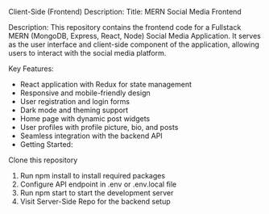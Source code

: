 Client-Side (Frontend) Description:
Title: MERN Social Media Frontend

Description:
This repository contains the frontend code for a Fullstack MERN (MongoDB, Express, React, Node) Social Media Application. 
It serves as the user interface and client-side component of the application, allowing users to interact with the social media platform.

Key Features:

- React application with Redux for state management
- Responsive and mobile-friendly design
- User registration and login forms
- Dark mode and theming support
- Home page with dynamic post widgets
- User profiles with profile picture, bio, and posts
- Seamless integration with the backend API
- Getting Started:

Clone this repository
1. Run npm install to install required packages
2. Configure API endpoint in .env or .env.local file
3. Run npm start to start the development server
4. Visit Server-Side Repo for the backend setup
